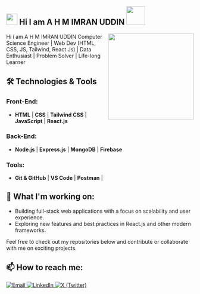 
<h2><img src="https://emojis.slackmojis.com/emojis/images/1531849430/4246/blob-sunglasses.gif?1531849430" width="30"/> Hi I am A H M IMRAN UDDIN <img src="https://media.giphy.com/media/12oufCB0MyZ1Go/giphy.gif" width="50"></h2>
<img align='right' src="https://media.giphy.com/media/M9gbBd9nbDrOTu1Mqx/giphy.gif" width="230">
 


<!-- 
### 📫 Like to meet me?

Pick a slot if you'd like to meet me and chat about anything you are passionate about - but make sure to describe the agenda

<a href="https://calendly.com/waseque-ndc/30min" target="_blank">
    <img width="498" alt="meet_link" src="https://user-images.githubusercontent.com/15426564/144297439-f530f383-e73e-41e0-9914-a9b7d3f432e5.png">
</a>


### <img src="https://media.giphy.com/media/VgCDAzcKvsR6OM0uWg/giphy.gif" width="50"> A little more about me...  
<a href="https://git.io/streak-stats"><img src="https://streak-stats.demolab.com?user=Waseque1000&theme=dark" alt="GitHub Streak" /></a> -->



Hi i am A H M IMRAN UDDIN
Computer Science Engineer | Web Dev (HTML, CSS, JS, Tailwind, React Js) | Data Enthusiast | Problem Solver | Life-long Learner
## 🛠️ Technologies & Tools

### Front-End:
- **HTML** | **CSS** | **Tailwind CSS** |  **JavaScript** | **React.js**

### Back-End:
- **Node.js** | **Express.js** | **MongoDB** | **Firebase**

### Tools:
- **Git & GitHub** | **VS Code** | **Postman** |  

## 🚀 What I'm working on:
- Building full-stack web applications with a focus on scalability and user experience.
- Exploring new features and best practices in React.js and other modern frameworks.

Feel free to check out my repositories below and contribute or collaborate with me on exciting projects.

  
## 📫 How to reach me:

<p align="left">
  <a href="ahmimranuddin@gmail.com">
    <img src="https://img.shields.io/badge/Email-D14836?style=for-the-badge&logo=gmail&logoColor=white" alt="Email">
  </a>
  <a href="https://www.linkedin.com/in/a-h-m-imran-uddin/">
    <img src="https://img.shields.io/badge/LinkedIn-0A66C2?style=for-the-badge&logo=linkedin&logoColor=white" alt="LinkedIn">
  </a>
  <a href="https://x.com/ahm.imranuddin">
    <img src="https://img.shields.io/badge/X-1DA1F2?style=for-the-badge&logo=twitter&logoColor=white" alt="X (Twitter)">
  </a>
</p>

<!-- ![](https://github-stats-alpha.vercel.app/api?username=Waseque1000&cc=22272e&tc=37BCF6&ic=fff&bc=0000) -->
